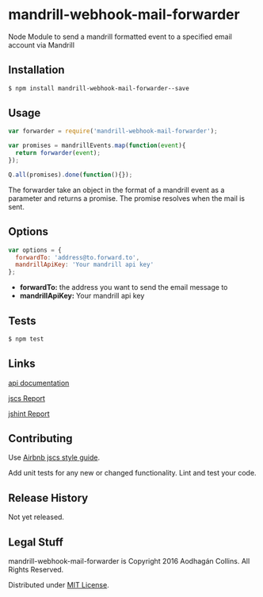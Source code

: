 mandrill-webhook-mail-forwarder
=========

Node Module to send a mandrill formatted event to a specified email account via Mandrill

## Installation
```bash
$ npm install mandrill-webhook-mail-forwarder--save
```
## Usage

```javascript
var forwarder = require('mandrill-webhook-mail-forwarder');

var promises = mandrillEvents.map(function(event){
  return forwarder(event);
});

Q.all(promises).done(function(){});

```
The forwarder take an object in the format of a mandrill event as a parameter and returns a promise. The promise resolves when the mail is sent.

## Options

```javascript
var options = {
  forwardTo: 'address@to.forward.to',
  mandrillApiKey: 'Your mandrill api key'
};
```

  * **forwardTo:** the address you want to send the email message to
  * **mandrillApiKey:** Your mandrill api key

## Tests
```bash
$ npm test
```
## Links

  [api documentation](./docs/api.md)

  [jscs Report](./docs/jscs.md)

  [jshint Report](./docs/jshint.md)

## Contributing

  Use [Airbnb jscs style guide](https://github.com/airbnb/javascript).

  Add unit tests for any new or changed functionality. Lint and test your code.

## Release History

  Not yet released.

## Legal Stuff

  mandrill-webhook-mail-forwarder is Copyright 2016 Aodhagán Collins. All Rights Reserved.

  Distributed under [MIT License](https://tldrlegal.com/license/mit-license).
